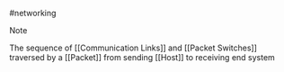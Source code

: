 #networking 
> [!note]
> The sequence of [[Communication Links]] and [[Packet Switches]] traversed by a [[Packet]] from sending [[Host]] to receiving end system